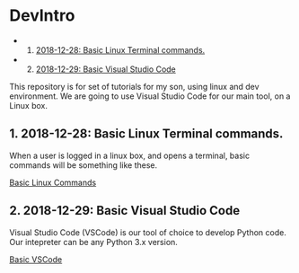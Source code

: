 # DevIntro

<!-- vscode-markdown-toc -->
* 1. [2018-12-28: Basic Linux Terminal commands.](#BasicLinuxTerminalcommands.)
* 2. [2018-12-29: Basic Visual Studio Code](#BasicVisualStudioCode)

<!-- vscode-markdown-toc-config
	numbering=true
	autoSave=true
	/vscode-markdown-toc-config -->
<!-- /vscode-markdown-toc -->


This repository is for set of tutorials for my son, using linux and dev environment.
We are going to use Visual Studio Code for our main tool, on a Linux box.

##  1. <a name='BasicLinuxTerminalcommands.'></a>2018-12-28: Basic Linux Terminal commands.

When a user is logged in a linux box, and opens a terminal, basic commands will be something like these.

[Basic Linux Commands](2018/12/basic-linux-cmd.md)

##  2. <a name='BasicVisualStudioCode'></a>2018-12-29: Basic Visual Studio Code

Visual Studio Code (VSCode) is our tool of choice to develop Python code.
Our intepreter can be any Python 3.x version.

[Basic VSCode](2018/12/basic-vscode.md)


